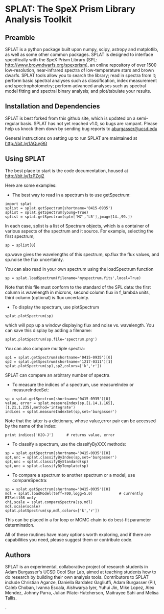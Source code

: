 # SPLAT: The SpeX Prism Library Analysis Toolkit

## Preamble

SPLAT is a python package built upon numpy, scipy, astropy and matplotlib, as well as 
some other common packages.  SPLAT is
designed to interface specifically with the SpeX Prism Library (SPL: http://www.browndwarfs.org/spexprism), 
an online repository of over
1500 low-resolution, near-infrared spectra of low-temperature stars and brown dwarfs.
SPLAT tools allow you to search the library; read in spectra from it; perform basic spectral 
analyses such as classification, index measurement and spectrophotometry; perform
advanced analyses such as spectral model fitting and spectral binary analysis; and 
plot/tabulate your results.  

## Installation and Dependencies

SPLAT is best forked from this github site, which is updated on a semi-regular basis.
SPLAT has not yet reached v1.0, so bugs are rampant. Please help us knock them down by 
sending bug reports to aburgasser@ucsd.edu 

General instructions on setting up to run SPLAT are maintained at http://bit.ly/1AQuy9G

## Using SPLAT

The best place to start is the code documentation, housed at http://bit.ly/1zPZgi2

Here are some examples:

* The best way to read in a spectrum is to use getSpectrum:

```
import splat
splist = splat.getSpectrum(shortname='0415-0935')
splist = splat.getSpectrum(young=True)
splist = splat.getSpectrum(spt=['M7','L5'],jmag=[14.,99.])
```

In each case, splist is a list of Spectrum objects, which is a container of various 
aspects of the spectrum and it source. For example, selecting the first spectrum,

```
sp = splist[0]
```

sp.wave gives the wavelengths of this spectrum, sp.flux the flux values, and sp.noise the 
flux uncertainty.

You can also read in your own spectrum using the loadSpectrum function

```
sp = splat.loadSpectrum(filename='myspectrum.fits',local=True)
```

Note that this file must conform to the standard of the SPL data: the first column is
wavelength in microns, second column flux in f_lambda units, third column (optional) is 
flux uncertainty.

* To display the spectrum, use plotSpectrum

```
splat.plotSpectrum(sp)
```

which will pop up a window displaying flux and noise vs. wavelength. You can save this 
display by adding a filename:

```
splat.plotSpectrum(sp,file='spectrum.png')
```

You can also compare multiple spectra:

```
sp1 = splat.getSpectrum(shortname='0415-0935')[0]
sp2 = splat.getSpectrum(shortname='1217-0311')[1]
splat.plotSpectrum(sp1,sp2,colors=['k','r'])
```

SPLAT can compare an arbitrary number of spectra.

* To measure the indices of a spectrum, use measureIndex or measureIndexSet:

```
sp = splat.getSpectrum(shortname='0415-0935')[0]
value, error = splat.measureIndex(sp,[1.14,1.165],[1.21,1.235],method='integrate')
indices = splat.measureIndexSet(sp,set='burgasser')
```

Note that the latter is a dictionary, whose value,error pair can be accessed by the name 
of the index:

```
print indices['H2O-J']		# returns value, error
```

* To classify a spectrum, use the classifyByXXX methods:

```
sp = splat.getSpectrum(shortname='0415-0935')[0]
spt,unc = splat.classifyByIndex(sp,set='burgasser')
spt,unc = splat.classifyByStandard(sp)
spt,unc = splat.classifyByTemplate(sp)
```

* To compare a spectrum to another spectrum or a model, use compareSpectra:

```
sp = splat.getSpectrum(shortname='0415-0935')[0]
mdl = splat.loadModel(teff=700,logg=5.0)			# currently BTSettl08 only
chi,scale = splat.compareSpectra(sp,mdl)
mdl.scale(scale)
splat.plotSpectrum(sp,mdl,colors=['k','r'])
```

This can be placed in a for loop or MCMC chain to do best-fit parameter determination.

All of these routines have many options worth exploring, and if there are capabilities
you need, please suggest them or contribute code.

## Authors

SPLAT is an experimental, collaborative project of research students in Adam Burgasser's
UCSD Cool Star Lab, aimed at teaching students how to do research by building 
their own analysis tools.  Contributors to SPLAT include Christian Aganze, Daniella Bardalez Gagliuffi,
Adam Burgasser (PI), Caleb Choban, Ivanna Escala, Aishwarya Iyer, Yuhui Jin, Mike Lopez,
Alex Mendez, Johnny Parra, Julian Pilate-Hutcherson, Maitrayee Sahi and Melisa Tallis.



 







.